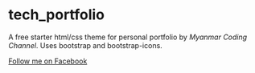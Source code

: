 # tech_portfolio

A free starter html/css theme for personal portfolio by *Myanmar Coding Channel*.
Uses bootstrap and bootstrap-icons.

[Follow me on Facebook](https://fb.me/mmcodingchannel)
